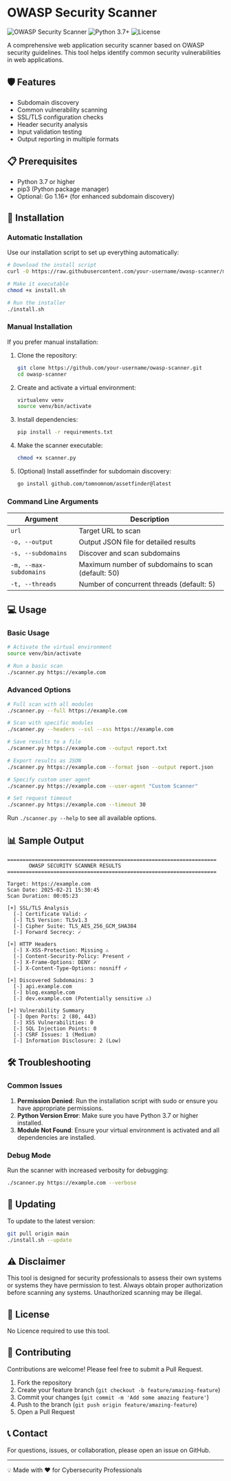 # OWASP Security Scanner

![OWASP Security Scanner](https://img.shields.io/badge/OWASP-Security%20Scanner-blue)
![Python 3.7+](https://img.shields.io/badge/Python-3.7%2B-green)
![License](https://img.shields.io/badge/License-MIT-yellow)

A comprehensive web application security scanner based on OWASP security guidelines. This tool helps identify common security vulnerabilities in web applications.

## 🛡️ Features

- Subdomain discovery
- Common vulnerability scanning
- SSL/TLS configuration checks
- Header security analysis
- Input validation testing
- Output reporting in multiple formats

## 📋 Prerequisites

- Python 3.7 or higher
- pip3 (Python package manager)
- Optional: Go 1.16+ (for enhanced subdomain discovery)

## 🚀 Installation

### Automatic Installation

Use our installation script to set up everything automatically:

```bash
# Download the install script
curl -O https://raw.githubusercontent.com/your-username/owasp-scanner/main/install.sh

# Make it executable
chmod +x install.sh

# Run the installer
./install.sh
```

### Manual Installation

If you prefer manual installation:

1. Clone the repository:
   ```bash
   git clone https://github.com/your-username/owasp-scanner.git
   cd owasp-scanner
   ```

2. Create and activate a virtual environment:
   ```bash
   virtualenv venv
   source venv/bin/activate
   ```

3. Install dependencies:
   ```bash
   pip install -r requirements.txt
   ```

4. Make the scanner executable:
   ```bash
   chmod +x scanner.py
   ```

5. (Optional) Install assetfinder for subdomain discovery:
   ```bash
   go install github.com/tomnomnom/assetfinder@latest
   ```

### Command Line Arguments

| Argument | Description |
|----------|-------------|
| `url` | Target URL to scan |
| `-o, --output` | Output JSON file for detailed results |
| `-s, --subdomains` | Discover and scan subdomains |
| `-m, --max-subdomains` | Maximum number of subdomains to scan (default: 50) |
| `-t, --threads` | Number of concurrent threads (default: 5) |

## 💻 Usage

### Basic Usage

```bash
# Activate the virtual environment
source venv/bin/activate

# Run a basic scan
./scanner.py https://example.com
```

### Advanced Options

```bash
# Full scan with all modules
./scanner.py --full https://example.com

# Scan with specific modules
./scanner.py --headers --ssl --xss https://example.com

# Save results to a file
./scanner.py https://example.com --output report.txt

# Export results as JSON
./scanner.py https://example.com --format json --output report.json

# Specify custom user agent
./scanner.py https://example.com --user-agent "Custom Scanner"

# Set request timeout
./scanner.py https://example.com --timeout 30
```

Run `./scanner.py --help` to see all available options.

## 📊 Sample Output

```
====================================================================
       OWASP SECURITY SCANNER RESULTS
====================================================================

Target: https://example.com
Scan Date: 2025-02-21 15:30:45
Scan Duration: 00:05:23

[+] SSL/TLS Analysis
  [-] Certificate Valid: ✓
  [-] TLS Version: TLSv1.3
  [-] Cipher Suite: TLS_AES_256_GCM_SHA384
  [-] Forward Secrecy: ✓

[+] HTTP Headers
  [-] X-XSS-Protection: Missing ⚠️
  [-] Content-Security-Policy: Present ✓
  [-] X-Frame-Options: DENY ✓
  [-] X-Content-Type-Options: nosniff ✓

[+] Discovered Subdomains: 3
  [-] api.example.com
  [-] blog.example.com
  [-] dev.example.com (Potentially sensitive ⚠️)

[+] Vulnerability Summary
  [-] Open Ports: 2 (80, 443)
  [-] XSS Vulnerabilities: 0
  [-] SQL Injection Points: 0
  [-] CSRF Issues: 1 (Medium)
  [-] Information Disclosure: 2 (Low)
```

## 🛠️ Troubleshooting

### Common Issues

1. **Permission Denied**: Run the installation script with sudo or ensure you have appropriate permissions.
2. **Python Version Error**: Make sure you have Python 3.7 or higher installed.
3. **Module Not Found**: Ensure your virtual environment is activated and all dependencies are installed.

### Debug Mode

Run the scanner with increased verbosity for debugging:

```bash
./scanner.py https://example.com --verbose
```

## 🔄 Updating

To update to the latest version:

```bash
git pull origin main
./install.sh --update
```

## ⚠️ Disclaimer

This tool is designed for security professionals to assess their own systems or systems they have permission to test. Always obtain proper authorization before scanning any systems. Unauthorized scanning may be illegal.

## 📜 License

No Licence required to use this tool.

## 🤝 Contributing

Contributions are welcome! Please feel free to submit a Pull Request.

1. Fork the repository
2. Create your feature branch (`git checkout -b feature/amazing-feature`)
3. Commit your changes (`git commit -m 'Add some amazing feature'`)
4. Push to the branch (`git push origin feature/amazing-feature`)
5. Open a Pull Request

## 📞 Contact

For questions, issues, or collaboration, please open an issue on GitHub.

---
💡 Made with ❤️ for Cybersecurity Professionals